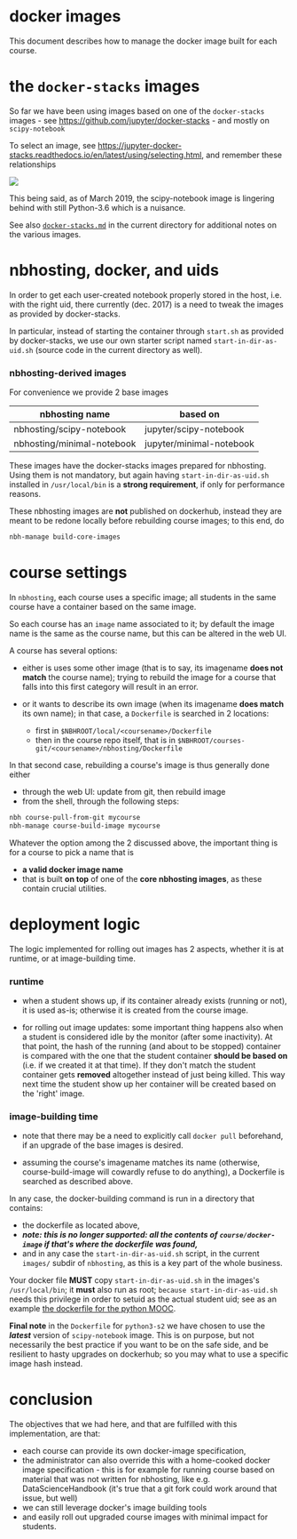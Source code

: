 # docker images

This document describes how to manage the docker image built for each course.

# the `docker-stacks` images

So far we have been using images based on one of the `docker-stacks` images - see https://github.com/jupyter/docker-stacks  - and mostly on `scipy-notebook`

To select an image, see https://jupyter-docker-stacks.readthedocs.io/en/latest/using/selecting.html, and remember these relationships

![](inherit-diagram.png)


This being said, as of March 2019, the scipy-notebook image is lingering behind with still Python-3.6 which is a nuisance.

See also [`docker-stacks.md`](docker-stacks.md) in the current directory for additional notes on the various images.

# nbhosting, docker, and uids

In order to get each user-created notebook properly stored in the host, i.e. with the right uid, there currently (dec. 2017) is a need to tweak the images as provided by docker-stacks.

In particular, instead of starting the container through `start.sh` as provided by docker-stacks, we use our own starter script named `start-in-dir-as-uid.sh` (source code in the current directory as well).


### nbhosting-derived images

For convenience we provide 2 base images

| nbhosting name | based on |
|----------------|----------|
| nbhosting/scipy-notebook | jupyter/scipy-notebook |
| nbhosting/minimal-notebook | jupyter/minimal-notebook |

These images have the docker-stacks images prepared for nbhosting.
Using them is not mandatory, but again having `start-in-dir-as-uid.sh` installed in `/usr/local/bin` is a **strong requirement**, if only for performance reasons.

These nbhosting images are **not** published on dockerhub, instead they are meant to be redone locally before rebuilding course images; to this end, do

```bash
nbh-manage build-core-images
```


# course settings

In `nbhosting`, each course uses a specific image; all students in the same course have a container based on the same image.

So each course has an `image` name  associated to it; by default the image name is the same as the course name, but this can be altered in the web UI.

A course has several options:

* either is uses some other image (that is to say, its imagename **does not
 match** the course name); trying to rebuild the image for a course that falls
 into this first category will result in an error.

* or it wants to describe its own image (when its imagename **does match** its own name); in that case, a `Dockerfile` is searched in 2 locations:
  * first in
   `$NBHROOT/local/<coursename>/Dockerfile`
  * then in the course repo itself, that is in
  `$NBHROOT/courses-git/<coursename>/nbhosting/Dockerfile`

In that second case, rebuilding a course's image is thus generally done either

* through the web UI: update from git, then rebuild image
* from the shell, through the following steps:

```bash
nbh course-pull-from-git mycourse
nbh-manage course-build-image mycourse
```

Whatever the option among the 2 discussed above, the important thing is for a course to pick a name that is
* **a valid docker image name**
* that is built **on top** of one of the **core nbhosting images**, as these contain crucial utilities.


# deployment logic

The logic implemented for rolling out images has 2 aspects, whether it is at runtime, or at image-building time.

### runtime


* when a student shows up, if its container already exists (running or not), it is used as-is; otherwise it is created from the course image.

* for rolling out image updates: some important thing happens also when a student is considered idle by the monitor (after some inactivity). At that point, the hash of the running (and about to be stopped) container is compared with the one that the student container **should be based on** (i.e. if we created it at that time). If they don't match the student container gets **removed** altogether instead of just being killed. This way next time the student show up her container will be created based on the 'right' image.

### image-building time

* note that there may be a need to explicitly call `docker pull` beforehand, if an upgrade of the base images is desired.

* assuming the course's imagename matches its name (otherwise, course-build-image will cowardly refuse to do anything), a Dockerfile is searched as described above.

In any case, the docker-building command is run in a directory that contains:

* the dockerfile as located above,
* ***note: this is no longer supported: all the contents of `course/docker-image` if that's where the dockerfile was found,***
* and in any case the `start-in-dir-as-uid.sh` script, in the current `images/` subdir of `nbhosting`, as this is a key part of the whole business.

Your docker file **MUST** copy `start-in-dir-as-uid.sh` in the images's `/usr/local/bin`; it **must** also run as root; `because start-in-dir-as-uid.sh` needs this privilege in order to setuid as the actual student uid; see as an example [the dockerfile for the python MOOC](https://github.com/parmentelat/flotpython/blob/master/docker-image/nbhosting.Dockerfile).

**Final note** in the `Dockerfile` for `python3-s2` we have chosen to use the ***latest*** version of `scipy-notebook` image. This is on purpose, but not necessarily the best practice if you want to be on the safe side, and be resilient to hasty upgrades on dockerhub; so you may what to use a specific image hash instead.

# conclusion

The objectives that we had here, and that are fulfilled with this implementation, are that:

* each course can provide its own docker-image specification,
* the administrator can also override this with a home-cooked docker image specification - this is for example for running course based on material that was not written for nbhosting, like e.g. DataScienceHandbook (it's true that a git fork could work around that issue, but well)
* we can still leverage docker's image building tools
* and easily roll out upgraded course images with minimal impact for students.
